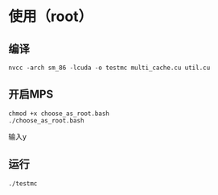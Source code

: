 # 使用（root）
## 编译
```
nvcc -arch sm_86 -lcuda -o testmc multi_cache.cu util.cu
```

## 开启MPS 
```
chmod +x choose_as_root.bash
./choose_as_root.bash
```
输入y

## 运行
```
./testmc
```